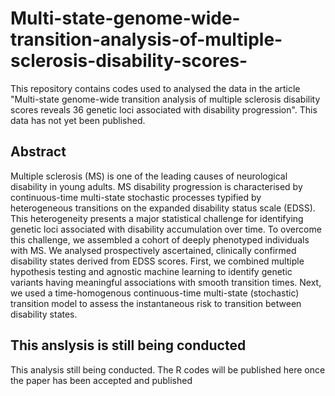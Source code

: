 # Multi-state-genome-wide-transition-analysis-of-multiple-sclerosis-disability-scores-

This repository contains codes used to analysed the data in the article "Multi-state genome-wide transition analysis of multiple sclerosis disability scores reveals 36 genetic loci associated with disability progression". This data has not yet been published.


## Abstract

Multiple sclerosis (MS) is one of the leading causes of neurological disability in
young adults. MS disability progression is characterised by continuous-time multi-state
stochastic processes typified by heterogeneous transitions on the expanded disability
status scale (EDSS). This heterogeneity presents a major statistical challenge for
identifying genetic loci associated with disability accumulation over time. To overcome
this challenge, we assembled a cohort of deeply phenotyped individuals with MS. We
analysed prospectively ascertained, clinically confirmed disability states derived from
EDSS scores. First, we combined multiple hypothesis testing and agnostic machine
learning to identify genetic variants having meaningful associations with smooth
transition times. Next, we used a time-homogenous continuous-time multi-state
(stochastic) transition model to assess the instantaneous risk to transition between
disability states.

## This anslysis is still being conducted

This analysis still being conducted. The R codes will be published here once the paper has been accepted and published
